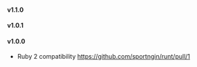 #### v1.1.0
#### v1.0.1
#### v1.0.0

  * Ruby 2 compatibility https://github.com/sportngin/runt/pull/1
